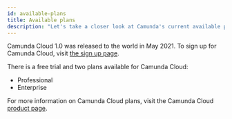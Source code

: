 ```yaml
---
id: available-plans
title: Available plans
description: "Let's take a closer look at Camunda's current available plan options."
---
```


Camunda Cloud 1.0 was released to the world in May 2021. To sign up for Camunda Cloud, visit [the sign up page](https://accounts.cloud.camunda.io/signup).

There is a free trial and two plans available for Camunda Cloud:

- Professional
- Enterprise

For more information on Camunda Cloud plans, visit the Camunda Cloud [product page](https://camunda.com/products/cloud/).